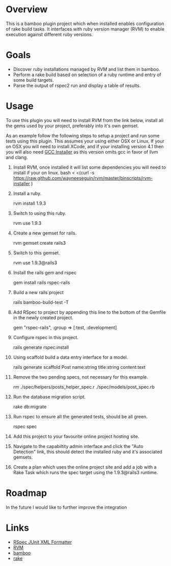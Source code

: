 # Overview

This is a bamboo plugin project which when installed enables configuration of rake build tasks. It interfaces with
ruby version manager (RVM) to enable execution against different ruby versions.

# Goals

* Discover ruby installations managed by RVM and list them in bamboo.
* Perform a rake build based on selection of a ruby runtime and entry of some build targets.
* Parse the output of rspec2 run and display a table of results.

# Usage

To use this plugin you will need to install RVM from the link below, install all the gems used by your project, preferably
into it's own gemset.

As an example follow the following steps to setup a project and run some tests using this plugin. This assumes your using
either OSX or Linux. If your on OSX you will need to install XCode, and if your installing version 4.1 then you will
also need [GCC Installer](https://github.com/kennethreitz/osx-gcc-installer/downloads) as this version omits gcc in favor
of llvm and clang.

1. Install RVM, once installed it will list some dependencies you will need to install if your on linux.
    bash < <(curl -s https://raw.github.com/wayneeseguin/rvm/master/binscripts/rvm-installer )
2. Install a ruby.

    
    rvm install 1.9.3
    

3. Switch to using this ruby.

    
    rvm use 1.9.3
    

4. Create a new gemset for rails.

    
    rvm gemset create rails3
    

5. Switch to this gemset.

    
    rvm use 1.9.3@rails3
    

6. Install the rails gem and rspec

    
    gem install rails rspec-rails
    

7. Build a new rails project

    rails bamboo-build-test -T

8. Add RSpec to project by appending this line to the bottom of the Gemfile in the newly created project.

    gem "rspec-rails", :group => [:test, :development]

9. Configure rspec in this project.

    rails generate rspec:install

10. Using scaffold build a data entry interface for a model.

    rails generate scaffold Post name:string title:string content:text

11. Remove the two pending specs, not necessary for this example.

    rm ./spec/helpers/posts_helper_spec.r ./spec/models/post_spec.rb

12. Run the database migration script.

    rake db:migrate

13. Run rspec to ensure all the generated tests, should be all green.

    rspec spec

14. Add this project to your favourite online project hosting site.
15. Navigate to the capabiltity admin interface and click the "Auto Detection" link, this should detect the installed
ruby and it's associated gemsets.
16. Create a plan which uses the online project site and add a job with a Rake Task which runs the spec target using the 1.9.3@rails3 runtime.


# Roadmap

In the future I would like to further improve the integration 

# Links

* [RSpec JUnit XML Formatter](https://github.com/sj26/rspec_junit_formatter)
* [RVM](http://beginrescueend.com/)
* [bamboo](http://www.atlassian.com/software/bamboo/overview)
* [rake](http://martinfowler.com/articles/rake.html)

